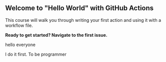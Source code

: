 ## Welcome to "Hello World" with GitHub Actions

This course will walk you through writing your first action and using it with a workflow file. 

**Ready to get started? Navigate to the first issue.**

hello everyone

I do it first.
To be programmer

